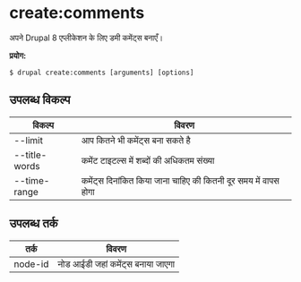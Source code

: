 # create:comments
अपने Drupal 8 एप्लीकेशन के लिए डमी कमेंट्स बनाएँ।

**प्रयोग:**
```
$ drupal create:comments [arguments] [options]
```

## उपलब्ध विकल्प
विकल्प | विवरण
-------|-------------
--limit | आप कितने भी कमेंट्स बना सकते है
--title-words | कमेंट टाइटल्स में शब्दों की अधिकतम संख्या
--time-range | कमेंट्स दिनांकित किया जाना चाहिए की कितनी दूर समय में वापस होगा

## उपलब्ध तर्क
तर्क | विवरण
---------|-------------
node-id | नोड आईडी जहां कमेंट्स बनाया जाएगा
